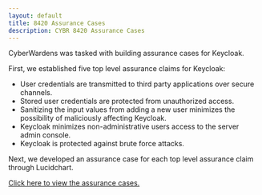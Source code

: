 ```yaml
---
layout: default
title: 8420 Assurance Cases
description: CYBR 8420 Assurance Cases
---
```

CyberWardens was tasked with building assurance cases for Keycloak. 

First, we established five top level assurance claims for Keycloak:
<ul>
  <li>User credentials are transmitted to third party applications over secure channels.</li>
  <li>Stored user credentials are protected from unauthorized access.</li>
  <li>Sanitizing the input values from adding a new user minimizes the possibility of maliciously affecting Keycloak.</li>
  <li>Keycloak minimizes non-administrative users access to the server admin console.</li>
  <li>Keycloak is protected against brute force attacks.</li>
 </ul>

Next, we developed an assurance case for each top level assurance claim through Lucidchart.

<a href="https://www.lucidchart.com/documents/view/ba3f2ae5-7929-458f-850b-925295860062"> Click here to view the assurance cases.</a>

